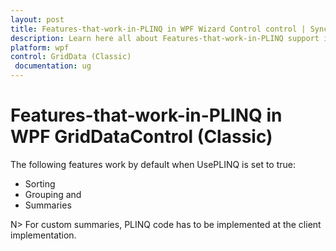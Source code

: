 ```yaml
---
layout: post
title: Features-that-work-in-PLINQ in WPF Wizard Control control | Syncfusion
description: Learn here all about Features-that-work-in-PLINQ support in Syncfusion WPF GridDataControl (Classic) control and more.
platform: wpf
control: GridData (Classic)
 documentation: ug
---
```

# Features-that-work-in-PLINQ in WPF GridDataControl (Classic)

The following features work by default when UsePLINQ is set to true:

* Sorting
* Grouping and
* Summaries

N> For custom summaries, PLINQ code has to be implemented at the client implementation.